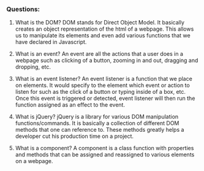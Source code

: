 ### Questions:
1. What is the DOM?
    DOM stands for Direct Object Model. It basically creates an object representation of the html of a webpage. This allows us to manipulate its elements and even add various functions that we have declared in Javascript.  

2. What is an event?
    An event are all the actions that a user does in a webpage such as clicking of a button, zooming in and out, dragging and dropping, etc. 

3. What is an event listener?
    An event listener is a function that we place on elements. It would specify to the element which event or action to listen for such as the click of a button or typing inside of a box, etc. Once this event is triggered or detected, event listener will then run the function assigned as an effect to the event.    

4. What is jQuery?
    jQuery is a library for various DOM manipulation functions/commands. It is basically a collection of different DOM methods that one can reference to. These methods greatly helps a developer cut his production time on a project. 

5. What is a component? 
    A component is a class function with properties and methods that can be assigned and reassigned to various elements on a webpage.  
